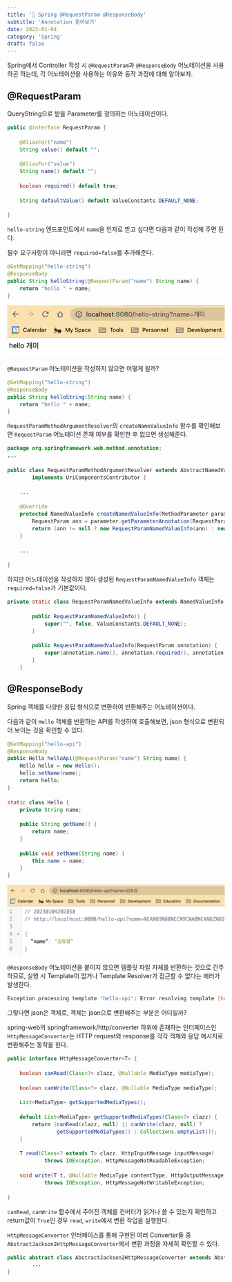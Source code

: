 ```yaml
---
title: '🌱 Spring @RequestParam @ResponseBody'
subtitle: 'Annotation 뜯어보기'
date: 2023-01-04
category: 'Spring'
draft: false
---
```


Spring에서 Controller 작성 시 `@RequestParam`과 `@ResponseBody` 어노테이션을 사용하곤 하는데, 각 어노테이션을 사용하는 이유와 동작 과정에 대해 알아보자.

## @RequestParam

QueryString으로 받을 Parameter를 정의하는 어노테이션이다.

```java
public @interface RequestParam {

	@AliasFor("name")
	String value() default "";

	@AliasFor("value")
	String name() default "";

	boolean required() default true;

	String defaultValue() default ValueConstants.DEFAULT_NONE;

}
```

`hello-string` 엔드포인트에서 `name`을 인자로 받고 싶다면 다음과 같이 작성해 주면 된다.

필수 요구사항이 아니라면 `required=false`를 추가해준다.

```java
@GetMapping("hello-string")
@ResponseBody
public String helloString(@RequestParam("name") String name) {
    return "hello " + name;
}
```

![hello 개미](images/2023/01.png)

`@RequestParam` 어노테이션을 작성하지 않으면 어떻게 될까?

```java
@GetMapping("hello-string")
@ResponseBody
public String helloString(String name) {
    return "hello " + name;
}
```

`RequestParamMethodArgumentResolver`의 `createNameValueInfo` 함수를 확인해보면 `RequestParam` 어노테이션 존재 여부를 확인한 후 없으면 생성해준다.

```java
package org.springframework.web.method.annotation;
...

public class RequestParamMethodArgumentResolver extends AbstractNamedValueMethodArgumentResolver
		implements UriComponentsContributor {

	...

	@Override
	protected NamedValueInfo createNamedValueInfo(MethodParameter parameter) {
		RequestParam ann = parameter.getParameterAnnotation(RequestParam.class);
		return (ann != null ? new RequestParamNamedValueInfo(ann) : new RequestParamNamedValueInfo());
	}

	...

}
```

하지만 어노테이션을 작성하지 않아 생성된 `RequestParamNamedValueInfo` 객체는 `required=false`가 기본값이다.

```java
private static class RequestParamNamedValueInfo extends NamedValueInfo {

		public RequestParamNamedValueInfo() {
			super("", false, ValueConstants.DEFAULT_NONE);
		}

		public RequestParamNamedValueInfo(RequestParam annotation) {
			super(annotation.name(), annotation.required(), annotation.defaultValue());
		}
	}
```

## @ResponseBody

Spring 객체를 다양한 응답 형식으로 변환하여 반환해주는 어노테이션이다.

다음과 같이 `Hello` 객체를 반환하는 API를 작성하여 호출해보면, json 형식으로 변환되어 보이는 것을 확인할 수 있다.

```java
@GetMapping("hello-api")
@ResponseBody
public Hello helloApi(@RequestParam("name") String name) {
    Hello hello = new Hello();
    hello.setName(name);
    return hello;
}

static class Hello {
    private String name;

    public String getName() {
        return name;
    }

    public void setName(String name) {
        this.name = name;
    }
}
```

![hello 개미](images/2023/02.png)

`@ResponseBody` 어노테이션을 붙이지 않으면 템플릿 파일 자체를 반환하는 것으로 간주하므로, 실행 시 Template이 없거나 Template Resolver가 접근할 수 없다는 에러가 발생한다.

```bash
Exception processing template "hello-api": Error resolving template [hello-api], template might not exist or might not be accessible by any of the configured Template Resolvers
```

그렇다면 json은 객체로, 객체는 json으로 변환해주는 부분은 어디일까?

spring-web의 springframework/http/converter 하위에 존재하는 인터페이스인 `HttpMessageConverter`는 HTTP request와 response를 각각 객체와 응답 메시지로 변환해주는 동작을 한다.

```java
public interface HttpMessageConverter<T> {

	boolean canRead(Class<?> clazz, @Nullable MediaType mediaType);

	boolean canWrite(Class<?> clazz, @Nullable MediaType mediaType);

	List<MediaType> getSupportedMediaTypes();

	default List<MediaType> getSupportedMediaTypes(Class<?> clazz) {
		return (canRead(clazz, null) || canWrite(clazz, null) ?
				getSupportedMediaTypes() : Collections.emptyList());
	}

	T read(Class<? extends T> clazz, HttpInputMessage inputMessage)
			throws IOException, HttpMessageNotReadableException;

	void write(T t, @Nullable MediaType contentType, HttpOutputMessage outputMessage)
			throws IOException, HttpMessageNotWritableException;

}
```

`canRead`, `canWrite` 함수에서 주어진 객체를 컨버터가 읽거나 쓸 수 있는지 확인하고 return값이 `True`인 경우 `read`, `write`에서 변환 작업을 실행한다.

`HttpMessageConverter` 인터페이스를 통해 구현된 여러 Converter들 중 `AbstractJackson2HttpMessageConverter`에서 변환 과정을 자세히 확인할 수 있다.

```java
public abstract class AbstractJackson2HttpMessageConverter extends AbstractGenericHttpMessageConverter<Object> {
		...
}
```
